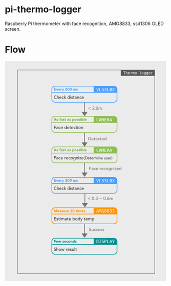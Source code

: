# pi-thermo-logger
Raspberry Pi thermometer with face recognition, AMG8833, ssd1306 OLED screen. 


# Flow
![flow](https://github.com/kotamorishi/pi-thermo-logger/raw/main/flow.png?raw=true)
